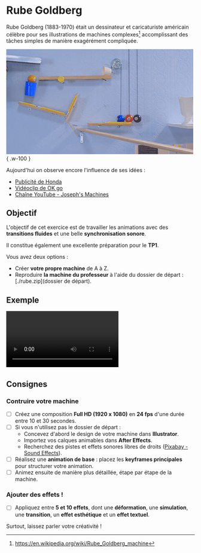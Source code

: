 # Rube Goldberg

Rube Goldberg (1883-1970) était un dessinateur et caricaturiste américain célèbre pour ses illustrations de machines complexes[^machine] accomplissant des tâches simples de manière exagérément compliquée.

![](./machine.gif){ .w-100 }

Aujourd'hui on observe encore l'influence de ses idées : 

* [Publicité de Honda](https://www.youtube.com/watch?v=_ve4M4UsJQo)
* [Vidéoclip de OK go](https://www.youtube.com/watch?v=qybUFnY7Y8w)
* [Chaîne YouTube - Joseph's Machines](https://www.youtube.com/c/JosephsMachines)

[^machine]: <https://en.wikipedia.org/wiki/Rube_Goldberg_machine>

## Objectif

L'objectif de cet exercice est de travailler les animations avec des **transitions fluides** et une belle **synchronisation sonore**.

Il constitue également une excellente préparation pour le **TP1**.

Vous avez deux options :

- Créer **votre propre machine** de A à Z.
- Reproduire **la machine du professeur** à l'aide du dossier de départ : [./rube.zip](dossier de départ).

## Exemple

![type:video](rube.mp4)

## Consignes

### Contruire votre machine

- [ ] Créez une composition **Full HD (1920 x 1080)** en **24 fps** d'une durée entre 10 et 30 secondes.
- [ ] Si vous n'utilisez pas le dossier de départ :
  - Concevez d'abord le design de votre machine dans **Illustrator**.
  - Importez vos calques animables dans **After Effects**.
  - Recherchez des pistes et effets sonores libres de droits ([Pixabay - Sound Effects](https://pixabay.com/sound-effects/)).
- [ ] Réalisez une **animation de base** : placez les **keyframes principales** pour structurer votre animation.
- [ ] Animez ensuite de manière plus détaillée, étape par étape de la machine.

### Ajouter des effets !

- [ ] Appliquez entre **5 et 10 effets**, dont une **déformation**, une **simulation**, une **transition**, un **effet esthétique** et un **effet textuel**. 

Surtout, laissez parler votre créativité !